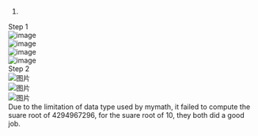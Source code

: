 1. <br> 
Step 1 <br> 
![image](https://user-images.githubusercontent.com/68314331/153777698-9fbf579d-1c66-4111-b1ef-d6885bdce86b.png) <br> 
![image](https://user-images.githubusercontent.com/68314331/153778020-00bb94fb-3eec-4224-89a0-ad359324b96f.png) <br> 
![image](https://user-images.githubusercontent.com/68314331/153777997-cb30df03-47fa-4e4c-9694-87885a94ef25.png) <br> 
![image](https://user-images.githubusercontent.com/68314331/153777927-421c499c-2f69-4158-82ea-9d5e642407b8.png) <br> 
Step 2 <br> 
![图片](https://user-images.githubusercontent.com/68314331/153778888-b5dcb791-e7a3-4bbb-bf55-6c1586350cfb.png) <br> 
![图片](https://user-images.githubusercontent.com/68314331/153778906-627fa326-dc10-41ef-acec-421bdbf15a75.png) <br> 
![图片](https://user-images.githubusercontent.com/68314331/153778922-8e462e4b-34f6-4579-983d-eab90c22575f.png) <br> 
Due to the limitation of data type used by mymath, it failed to compute the suare root of 4294967296, for the suare root of 10, they both did a good job. <br> 
